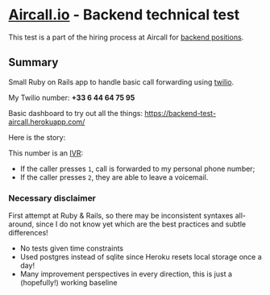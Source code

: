 # [Aircall.io](https://aircall.io) - Backend technical test

This test is a part of the hiring process at Aircall for [backend positions](https://jobs.aircall.io).


## Summary

Small Ruby on Rails app to handle basic call forwarding using [twilio](https://twilio.com).

My Twilio number: __+33 6 44 64 75 95__

Basic dashboard to try out all the things: https://backend-test-aircall.herokuapp.com/

Here is the story:

This number is an [IVR](https://en.wikipedia.org/wiki/Interactive_voice_response):
- If the caller presses `1`, call is forwarded to my personal phone number;
- If the caller presses `2`, they are able to leave a voicemail.



### Necessary disclaimer

First attempt at Ruby & Rails, so there may be inconsistent syntaxes all-around, since I do not know yet which are 
the best practices and subtle differences!

- No tests given time constraints
- Used postgres instead of sqlite since Heroku resets local storage once a day!
- Many improvement perspectives in every direction, this is just a (hopefully!) working baseline